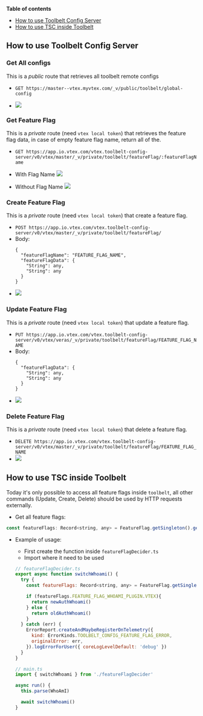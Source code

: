 **Table of contents**

- [How to use Toolbelt Config Server](#how-to-use-Toolbelt-Config-Server)
- [How to use TSC inside Toolbelt](#how-to-use-tsc-inside-toolbelt) 


## How to use Toolbelt Config Server

### Get All configs
This is a *public* route that retrieves all toolbelt remote configs

- `GET https://master--vtex.myvtex.com/_v/public/toolbelt/global-config`
  
- ![](https://i.imgur.com/EgcqUcX.png)

### Get Feature Flag

This is a *private* route (need `vtex local token`) that retrieves the feature flag data, in case of empty feature flag name, return all of the.

- `GET https://app.io.vtex.com/vtex.toolbelt-config-server/v0/vtex/master/_v/private/toolbelt/featureFlag/:featureFlagName`

- With Flag Name
![](https://i.imgur.com/PRdkdRZ.png)

- Without Flag Name
![](https://i.imgur.com/GnfJ3Ic.png)

### Create Feature Flag

This is a *private* route (need `vtex local token`) that create a feature flag.

- `POST https://app.io.vtex.com/vtex.toolbelt-config-server/v0/vtex/master/_v/private/toolbelt/featureFlag/`
- Body: 
  ```
  {
    "featureFlagName": "FEATURE_FLAG_NAME",
    "featureFlagData": {
      "String": any,
      "String": any
    }
  }
  ```
- ![](https://i.imgur.com/JWyIzJR.png)

### Update Feature Flag

This is a *private* route (need `vtex local token`) that update a feature flag.

- `PUT https://app.io.vtex.com/vtex.toolbelt-config-server/v0/vtex/veras/_v/private/toolbelt/featureFlag/FEATURE_FLAG_NAME`
- Body: 
  ```
  {
    "featureFlagData": {
      "String": any,
      "String": any
    }
  }
  ```
- ![](https://i.imgur.com/KPXpxEi.png)

### Delete Feature Flag

This is a *private* route (need `vtex local token`) that delete a feature flag.

- `DELETE https://app.io.vtex.com/vtex.toolbelt-config-server/v0/vtex/master/_v/private/toolbelt/featureFlag/FEATURE_FLAG_NAME`
- ![](https://i.imgur.com/HuMUbX0.png)

## How to use TSC inside Toolbelt

Today it's only possible to access all feature flags inside `toolbelt`, all other commands (Update, Create, Delete) should be used by HTTP requests externally.

- Get all feature flags:

```javascript
const featureFlags: Record<string, any> = FeatureFlag.getSingleton().getFeatureFlagInfo()
```

- Example of usage:

  - First create the function inside `featureFlagDecider.ts`
  - Import where it need to be used


  ```javascript
  // featureFlagDecider.ts
  export async function switchWhoami() {
    try {
      const featureFlags: Record<string, any> = FeatureFlag.getSingleton().getFeatureFlagInfo()

      if (featureFlags.FEATURE_FLAG_WHOAMI_PLUGIN.VTEX){
        return newAuthWhoami()
      } else {
        return oldAuthWhoami()
      }
    } catch (err) {
      ErrorReport.createAndMaybeRegisterOnTelemetry({
        kind: ErrorKinds.TOOLBELT_CONFIG_FEATURE_FLAG_ERROR,
        originalError: err,
      }).logErrorForUser({ coreLogLevelDefault: 'debug' })
    }
  }
  ```

  ```javascript
  // main.ts
  import { switchWhoami } from './featureFlagDecider'

  async run() {
    this.parse(WhoAmI)

    await switchWhoami()
  }
  ```